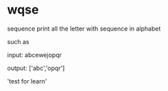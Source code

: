 # wqse
sequence 
print all the letter with sequence in alphabet

such as 

input: abcewejopqr

output: ['abc','opqr']

'test for learn'
